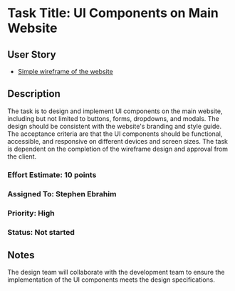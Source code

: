 # Task Title: UI Components on Main Website

## User Story

- [Simple wireframe of the website](../story_wireframe_doc.md)

## Description

The task is to design and implement UI components on the main website, including
but not limited to buttons, forms, dropdowns, and modals. The design should be
consistent with the website's branding and style guide. The acceptance criteria
are that the UI components should be functional, accessible, and responsive on
different devices and screen sizes. The task is dependent on the completion of
the wireframe design and approval from the client.

### Effort Estimate: 10 points

### Assigned To: Stephen Ebrahim

### Priority: High

### Status: Not started

## Notes

The design team will collaborate with the development team to ensure the
implementation of the UI components meets the design specifications.
